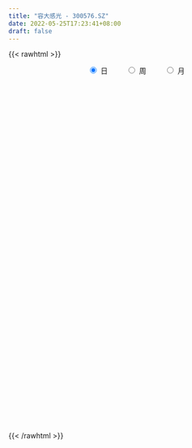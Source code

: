```yaml
---
title: "容大感光 - 300576.SZ"
date: 2022-05-25T17:23:41+08:00
draft: false
---
```

{{< rawhtml >}}
    <div style="text-align: center">
        <label style="padding: 1rem;"><input style="margin-right: .5rem" type="radio" name="period" value="D" checked onclick="period_change(this)">日</label>
        <label style="padding: 1rem;"><input style="margin-right: .5rem" type="radio" name="period" value="W" onclick="period_change(this)">周</label>
        <label style="padding: 1rem;"><input style="margin-right: .5rem" type="radio" name="period" value="M" onclick="period_change(this)">月</label>
    </div>
    <div id="chart" style="height: 700px;"></div> 
    <script type="text/javascript">
        const D_v = [15916.9,38149.44,21046.34,19569.09,20034.96,11610.28,16949.62,26723.88,22264.25,125979.26,99874.12,107231.45,128585.97,142205.31,85413.44,105064.06,115472.93,88489.31,83336.52,91357.99,66275.71,58777.52,59494.66,137321.44,107167.15,92282.32,82082.44,138493.52,81502.43,71700.59,68886.42,50116.25,104074.08,173575.41,201537.27,151129.59,120228.14,93018.94,149710.65,100487.67,93846.59,99678.25,66796.11,57757.33,50064.49,40091.15,45078.65,90340.25,179139.42,119827.27,101837.68,210629.18,169497.47,250662.17,346551.78,247196.5,219460.54,165264.0,117901.87,119300.12,107209.07,120405.19,80020.52,113261.11,82760.63,66082.6,90457.55,69667.95,66681.21,61323.05,68989.44,107701.94,77590.9,59159.5,63293.67,63712.94,72689.39,55346.95,45355.69,125639.92,107504.68,65391.07,131754.96,80544.14,130938.81,86067.41,75138.87,46947.29,50091.73,43841.88,41022.07,56357.7,35821.17,44246.52,35821.56,31454.55,20381.73,24652.89,19479.5,23925.98,19312.8,19907.31,41787.17,21666.48,22775.95,37999.87,33932.39,85632.43,47434.28,59892.99,45231.46,45336.91,28725.46,30378.63,49741.14,30631.46,43423.9,37677.43,37157.98,50896.89,45811.26,97100.11,73395.93,43664.83,45900.65,30411.53,33992.08,24963.15,108388.44,72929.95,59546.34,63748.01,38056.67,33585.29,41906.5,62341.56,50824.94,48369.25,43265.95,67722.46,38215.5,33584.87,21339.37,22577.26,21634.45,34205.48,20570.91,33652.76,17860.16,14620.32,18837.68,16924.13,28049.83,14519.1,15718.31,12913.35,14645.8,13373.59,17507.86,16794.23,14650.42,13263.36,18386.15,14573.39,11209.21,14740.6,13508.03,15950.28,19113.91,14799.14,25794.68,11931.04,10297.98,18116.46,13873.31,15870.56,13740.26,12930.04,14046.25,13771.06,11930.6,11181.74,10468.29,18148.25,12339.61,15455.45,8444.57,12341.46,15475.0,57517.6,45067.86,23286.24,18213.06,11469.55,10589.31,14011.9,15990.56,14900.57,40597.41,29825.52,24252.37,20331.32,13064.2,21482.83,22848.39,84081.03,230546.25,158550.88,91009.7,119402.73,78150.31,62366.43,56481.91,43715.3,54706.92,44281.18,48586.39,77508.45,43518.2,89571.26,94311.17,113156.28,79485.27,108088.65,88834.47,54055.13,44868.94,48433.48,47014.12,57698.49,42555.88,44732.29,65030.96,51631.92,56056.74,39211.59,29114.3,24872.7,42207.71,61624.02,44796.54,33049.49,31463.16,33261.66,34057.24,48093.07,58530.39,41430.64,47879.83,26628.51]
const D_histogram = [0.0,0.0695293447,0.0774606622,0.0764407808,0.0521781344,0.0166254648,0.0299524068,0.0651975735,0.0893568721,0.3487024171,0.4172253244,0.5439602488,0.7535429024,0.8702461978,0.8338412413,0.7831655236,0.748029217,0.6225759735,0.5771357007,0.5363257586,0.3672323837,0.1551167208,0.0135934554,0.0947353773,0.1335569047,0.1543623398,0.042455951,0.0599071449,-0.0481070728,-0.1058205592,-0.1255490157,-0.1775847389,-0.2167431788,-0.1572152593,0.0213937358,0.175245797,0.1398283422,0.1315462864,0.141044688,0.0606744124,0.039731956,-0.1522769509,-0.3785531902,-0.5542325286,-0.6692189779,-0.6958534003,-0.6526410934,-0.5345191372,-0.2097695623,-0.126881812,-0.0228693624,0.0079348258,0.0812035085,0.6652672972,1.4531143788,1.7088744137,1.3777050057,1.1051420811,0.7304722349,0.3787027437,0.1437414421,-0.0104845418,-0.2023631877,-0.2573504604,-0.4483441483,-0.599954509,-0.8586021169,-1.067991026,-1.137368361,-1.0846802147,-0.9225883983,-0.7551165572,-0.7470458078,-0.8076106861,-0.8749087717,-0.955583193,-1.0580180642,-1.1273819466,-1.1608774001,-0.8969025613,-0.6293042201,-0.462649456,-0.1014645354,0.051515267,0.2049817743,0.2353693812,0.1347917869,0.05537217,-0.1216207282,-0.1823747546,-0.1456121836,-0.0869757953,-0.1253567548,-0.2567101402,-0.2614528797,-0.3212874403,-0.2988263164,-0.2125166827,-0.1144788773,-0.0931023676,-0.0275102764,0.0394451814,0.1291824171,0.1860805648,0.2426015337,0.3068574131,0.2429819143,0.3268671575,0.3648446542,0.4292997411,0.4211156726,0.2705073309,0.1885184978,0.1693617776,0.1410656246,0.1062883362,0.1347618218,0.1321568136,0.064597213,0.1052239615,0.1583216088,0.2831000074,0.3671244539,0.3508024078,0.2359033115,0.1942534165,0.1000615832,0.0631627812,0.1998961008,0.2234079296,0.1735748242,0.1629502194,0.1011432861,0.0817415398,0.0355042952,0.0845563732,0.0584672763,0.0918146669,0.0481392184,-0.1692681607,-0.2712718774,-0.3045499769,-0.3082679829,-0.2931989626,-0.2651999281,-0.2918630564,-0.2766959391,-0.3075888338,-0.3024894274,-0.2693032155,-0.2458038598,-0.2392585025,-0.3171658728,-0.3570458123,-0.3101979389,-0.2528592497,-0.2022235949,-0.1420283523,-0.0818640513,-0.0827605452,-0.0604281815,-0.0571163998,-0.0772569591,-0.0955488664,-0.0610894529,-0.0839402703,-0.0889923514,-0.0249849619,0.0171060045,-0.0027340024,-0.1107608207,-0.19284119,-0.2079677971,-0.2909048559,-0.2868890188,-0.3421630482,-0.3166877842,-0.2252596715,-0.1305963532,-0.02389196,0.0452534281,0.0552208702,0.0925423701,0.1620722553,0.2133139269,0.2511968951,0.2672994678,0.3053114024,0.3141620575,0.4318284871,0.4299420542,0.4211642452,0.3718293922,0.3243399753,0.2791193027,0.2185478856,0.1580520012,0.0614857461,-0.00426527,-0.0900032276,-0.1427256471,-0.1582637606,-0.2290923025,-0.3501241927,-0.3218958279,0.0697267559,0.4699564372,0.7437626717,0.7889016607,0.8716233485,0.785230552,0.6255735289,0.4282159375,0.238934363,0.1489700455,0.070749215,0.0331843133,-0.1824975367,-0.333447719,-0.2749699569,-0.1719049215,0.0242949496,0.0821818587,0.1611977812,-0.0318503083,-0.0891163966,-0.1691145948,-0.2434655157,-0.2791918487,-0.4490203829,-0.6310723444,-0.6981229953,-0.6407619121,-0.7207576747,-0.619357363,-0.512826406,-0.4240879462,-0.3546539499,-0.2318662338,-0.1013291804,-0.0101994325,0.0233968822,0.0401776841,0.0933108458,0.1234731252,0.1960873745,0.2827599181,0.3315744617,0.2295394122,0.181370183]
const D_fast = [0.0,0.0869116809,0.1142081639,0.1322984778,0.1210803649,0.0896840616,0.1104991052,0.1620436653,0.208542182,0.5550633312,0.7278925696,0.9906175562,1.3885859354,1.7228507802,1.8949061341,2.0400217973,2.191892795,2.2220835448,2.3209271972,2.4141986948,2.3369134157,2.1635769331,2.0254520315,2.1302777977,2.2024885513,2.2618845713,2.1605921703,2.1930201504,2.0729791645,1.9888105383,1.9376948279,1.84126292,1.7479186853,1.76814279,1.9521002191,2.1497637295,2.1493033603,2.1739078761,2.2186674497,2.1534657772,2.1424563098,1.9123781652,1.5914636283,1.2772261578,0.994934964,0.7943371915,0.6743892251,0.658881397,0.9311885813,0.9823558786,1.0806509876,1.1134388822,1.207008442,1.9573890551,3.1085147313,3.7914933696,3.8047502131,3.8084728088,3.6164210213,3.3593272161,3.160301275,3.0034541557,2.7609847128,2.641659825,2.3385801,2.0369811121,1.563682975,1.0872963094,0.7335768842,0.5150949768,0.4465396935,0.4252323953,0.2465416928,-0.015925857,-0.3019511355,-0.621521355,-0.9884607423,-1.3396701114,-1.663384915,-1.6236357164,-1.5133634302,-1.4623710301,-1.1265522434,-0.9606936242,-0.7559816733,-0.6667517212,-0.7336313688,-0.7992079431,-1.0066060234,-1.1129537384,-1.1125942133,-1.0757017738,-1.1454219221,-1.3409528426,-1.411058802,-1.5512152226,-1.6034606778,-1.5702802148,-1.5008621288,-1.5027612109,-1.4440466888,-1.3672299357,-1.2451970957,-1.1417788068,-1.0246074545,-0.8836372218,-0.886767242,-0.7211652095,-0.5919765492,-0.420196527,-0.3231016774,-0.4060831864,-0.440942395,-0.4177586708,-0.4107884176,-0.4189936219,-0.3568296809,-0.3263954857,-0.3778057831,-0.3108730443,-0.2181949948,-0.0226415942,0.1531639657,0.2245425215,0.1686192531,0.1755327123,0.1063562747,0.0852481681,0.2719555128,0.3513193241,0.3448799247,0.3749928747,0.3384717629,0.3395054017,0.3021442309,0.3723354021,0.3608631243,0.4171641816,0.3855235378,0.1257991184,-0.0440225676,-0.1534381613,-0.2342231631,-0.2924538835,-0.3307548309,-0.4303837233,-0.4843905909,-0.592180694,-0.6627036444,-0.6968432364,-0.7347948457,-0.788064114,-0.9452629525,-1.074404345,-1.1051059563,-1.1109820797,-1.1109023235,-1.086214169,-1.0465158808,-1.068102511,-1.0608771927,-1.0718445109,-1.11129931,-1.1534784339,-1.1342913836,-1.1781272686,-1.2054274375,-1.1476662885,-1.101298821,-1.1218223285,-1.257539352,-1.3878300188,-1.4549485752,-1.6106118479,-1.6783182655,-1.8191330569,-1.872829739,-1.8377165442,-1.7757023142,-1.674970911,-1.5945121659,-1.5707395062,-1.5102824137,-1.4002344648,-1.2956643115,-1.1949821194,-1.1120546798,-0.9977148947,-0.9103237251,-0.6847001738,-0.5791010931,-0.4825878408,-0.4389653458,-0.4053697689,-0.3808106158,-0.3867450614,-0.4077279455,-0.4889227642,-0.5557400977,-0.6639788622,-0.7523826935,-0.8074867471,-0.9355883647,-1.1441513031,-1.1963968952,-0.7873426225,-0.2696238318,0.1901230706,0.4324874748,0.7331149997,0.8430298412,0.8397662003,0.7494625933,0.6199146096,0.5671928034,0.5066592766,0.4773904533,0.2160842191,-0.0182278929,-0.02849262,0.0315961849,0.2338697935,0.3123021673,0.4316175351,0.2306068685,0.151061681,0.0287848341,-0.1064324657,-0.2119567609,-0.4940403908,-0.8338604384,-1.0754418381,-1.1782712329,-1.4384564142,-1.4918954433,-1.5135710878,-1.5308546146,-1.5500841057,-1.485262948,-1.3800581897,-1.2914783,-1.2520327648,-1.2252075418,-1.1487466687,-1.087716108,-0.9660800151,-0.808717492,-0.677009333,-0.7216595293,-0.7244862128]
const D_slow = [0.0,0.0173823362,0.0367475017,0.0558576969,0.0689022305,0.0730585967,0.0805466984,0.0968460918,0.1191853098,0.2063609141,0.3106672452,0.4466573074,0.635043033,0.8526045825,1.0610648928,1.2568562737,1.4438635779,1.5995075713,1.7437914965,1.8778729361,1.9696810321,2.0084602123,2.0118585761,2.0355424204,2.0689316466,2.1075222315,2.1181362193,2.1331130055,2.1210862373,2.0946310975,2.0632438436,2.0188476588,1.9646618641,1.9253580493,1.9307064833,1.9745179325,2.0094750181,2.0423615897,2.0776227617,2.0927913648,2.1027243538,2.0646551161,1.9700168185,1.8314586864,1.6641539419,1.4901905918,1.3270303185,1.1934005342,1.1409581436,1.1092376906,1.10352035,1.1055040564,1.1258049336,1.2921217579,1.6554003525,2.082618956,2.4270452074,2.7033307277,2.8859487864,2.9806244723,3.0165598329,3.0139386974,2.9633479005,2.8990102854,2.7869242483,2.6369356211,2.4222850919,2.1552873354,1.8709452451,1.5997751915,1.3691280919,1.1803489526,0.9935875006,0.7916848291,0.5729576362,0.3340618379,0.0695573219,-0.2122881648,-0.5025075148,-0.7267331551,-0.8840592102,-0.9997215741,-1.025087708,-1.0122088912,-0.9609634477,-0.9021211024,-0.8684231557,-0.8545801131,-0.8849852952,-0.9305789838,-0.9669820297,-0.9887259785,-1.0200651673,-1.0842427023,-1.1496059223,-1.2299277823,-1.3046343614,-1.3577635321,-1.3863832514,-1.4096588433,-1.4165364124,-1.4066751171,-1.3743795128,-1.3278593716,-1.2672089882,-1.1904946349,-1.1297491563,-1.048032367,-0.9568212034,-0.8494962681,-0.74421735,-0.6765905173,-0.6294608928,-0.5871204484,-0.5518540422,-0.5252819582,-0.4915915027,-0.4585522993,-0.4424029961,-0.4160970057,-0.3765166035,-0.3057416017,-0.2139604882,-0.1262598863,-0.0672840584,-0.0187207043,0.0062946915,0.0220853869,0.0720594121,0.1279113945,0.1713051005,0.2120426554,0.2373284769,0.2577638618,0.2666399356,0.2877790289,0.302395848,0.3253495147,0.3373843193,0.2950672791,0.2272493098,0.1511118156,0.0740448198,0.0007450792,-0.0655549028,-0.1385206669,-0.2076946517,-0.2845918602,-0.360214217,-0.4275400209,-0.4889909859,-0.5488056115,-0.6280970797,-0.7173585328,-0.7949080175,-0.8581228299,-0.9086787286,-0.9441858167,-0.9646518295,-0.9853419658,-1.0004490112,-1.0147281111,-1.0340423509,-1.0579295675,-1.0732019307,-1.0941869983,-1.1164350861,-1.1226813266,-1.1184048255,-1.1190883261,-1.1467785313,-1.1949888288,-1.246980778,-1.319706992,-1.3914292467,-1.4769700088,-1.5561419548,-1.6124568727,-1.645105961,-1.651078951,-1.639765594,-1.6259603764,-1.6028247839,-1.5623067201,-1.5089782383,-1.4461790146,-1.3793541476,-1.303026297,-1.2244857826,-1.1165286609,-1.0090431473,-0.903752086,-0.810794738,-0.7297097441,-0.6599299185,-0.6052929471,-0.5657799468,-0.5504085102,-0.5514748277,-0.5739756346,-0.6096570464,-0.6492229866,-0.7064960622,-0.7940271104,-0.8745010673,-0.8570693784,-0.7395802691,-0.5536396011,-0.356414186,-0.1385083488,0.0577992892,0.2141926714,0.3212466558,0.3809802466,0.4182227579,0.4359100617,0.44420614,0.3985817558,0.3152198261,0.2464773369,0.2035011065,0.2095748439,0.2301203086,0.2704197539,0.2624571768,0.2401780776,0.1978994289,0.13703305,0.0672350878,-0.0450200079,-0.202788094,-0.3773188428,-0.5375093208,-0.7176987395,-0.8725380803,-1.0007446818,-1.1067666683,-1.1954301558,-1.2533967143,-1.2787290094,-1.2812788675,-1.2754296469,-1.2653852259,-1.2420575145,-1.2111892332,-1.1621673896,-1.0914774101,-1.0085837946,-0.9511989416,-0.9058563958]
const D_data = [['2021-05-14', 28.6588, 28.3511, 27.8355, 28.6588],['2021-05-17', 28.3844, 29.4406, 28.3844, 30.6049],['2021-05-18', 29.1079, 28.9416, 28.7752, 29.2326],['2021-05-19', 29.0996, 28.9166, 28.5091, 29.2576],['2021-05-20', 29.3408, 28.6172, 28.4343, 29.3408],['2021-05-21', 28.6172, 28.3511, 28.2014, 28.9582],['2021-05-24', 28.2762, 28.9332, 28.1099, 29.1079],['2021-05-25', 29.0081, 29.3907, 28.6921, 29.4406],['2021-05-26', 29.6069, 29.4905, 29.2326, 29.7399],['2021-05-27', 29.9395, 33.4075, 29.8065, 34.4637],['2021-05-28', 33.0, 32.25, 31.88, 33.05],['2021-05-31', 32.26, 33.95, 32.26, 34.97],['2021-06-01', 34.0, 36.5, 33.02, 37.15],['2021-06-02', 36.0, 36.98, 35.2, 39.49],['2021-06-03', 36.66, 36.1, 36.0, 37.68],['2021-06-04', 36.09, 36.5, 35.5, 37.49],['2021-06-07', 38.69, 37.27, 37.24, 40.0],['2021-06-08', 37.27, 36.47, 36.02, 38.3],['2021-06-09', 36.5, 37.73, 35.8, 37.83],['2021-06-10', 37.0, 38.26, 36.86, 38.55],['2021-06-11', 37.99, 36.72, 36.54, 38.0],['2021-06-15', 36.53, 35.64, 35.61, 37.5],['2021-06-16', 35.93, 35.92, 35.85, 37.8],['2021-06-17', 35.68, 38.88, 35.55, 39.5],['2021-06-18', 38.88, 39.06, 38.08, 39.5],['2021-06-21', 38.75, 39.41, 38.53, 39.87],['2021-06-22', 39.28, 37.88, 37.68, 39.55],['2021-06-23', 38.15, 39.59, 38.02, 41.39],['2021-06-24', 38.8, 38.08, 37.59, 39.5],['2021-06-25', 37.75, 38.5, 37.05, 38.83],['2021-06-28', 38.2, 38.97, 38.06, 39.58],['2021-06-29', 38.99, 38.54, 37.63, 39.15],['2021-06-30', 38.53, 38.58, 38.35, 40.46],['2021-07-01', 37.99, 40.0, 36.67, 41.38],['2021-07-02', 39.0, 42.36, 38.62, 43.85],['2021-07-05', 42.94, 43.31, 41.38, 43.43],['2021-07-06', 42.66, 41.67, 40.37, 43.3],['2021-07-07', 40.75, 42.29, 40.42, 42.79],['2021-07-08', 42.29, 42.92, 41.95, 45.05],['2021-07-09', 42.0, 41.98, 40.81, 42.55],['2021-07-12', 41.99, 42.79, 41.26, 43.1],['2021-07-13', 42.2, 40.32, 40.05, 42.38],['2021-07-14', 40.01, 38.83, 38.72, 40.87],['2021-07-15', 38.54, 38.27, 37.38, 39.16],['2021-07-16', 38.57, 38.0, 37.98, 39.18],['2021-07-19', 37.9, 38.4, 37.06, 38.7],['2021-07-20', 37.98, 38.98, 37.39, 38.98],['2021-07-21', 39.0, 40.06, 38.64, 41.49],['2021-07-22', 40.09, 43.72, 39.59, 44.7],['2021-07-23', 43.29, 41.82, 41.57, 43.87],['2021-07-26', 42.1, 42.69, 40.41, 43.45],['2021-07-27', 41.39, 42.29, 40.88, 45.45],['2021-07-28', 41.02, 43.3, 38.38, 45.15],['2021-07-29', 44.0, 51.96, 43.03, 51.96],['2021-07-30', 55.3, 59.3, 53.58, 59.95],['2021-08-02', 55.0, 57.0, 54.16, 58.77],['2021-08-03', 56.88, 51.0, 50.0, 56.89],['2021-08-04', 50.98, 51.46, 49.49, 52.52],['2021-08-05', 49.8, 49.56, 48.13, 50.36],['2021-08-06', 50.09, 48.74, 48.3, 50.68],['2021-08-09', 47.5, 49.25, 46.1, 49.34],['2021-08-10', 48.85, 49.69, 47.31, 50.4],['2021-08-11', 48.8, 48.62, 47.8, 49.35],['2021-08-12', 48.06, 49.9, 48.06, 50.81],['2021-08-13', 48.88, 47.65, 47.6, 49.13],['2021-08-16', 47.08, 47.18, 46.6, 48.84],['2021-08-17', 47.14, 44.5, 44.0, 47.45],['2021-08-18', 44.0, 43.4, 42.95, 45.16],['2021-08-19', 43.26, 43.8, 42.82, 44.98],['2021-08-20', 43.34, 44.64, 43.33, 45.0],['2021-08-23', 44.35, 46.0, 44.22, 46.0],['2021-08-24', 47.0, 46.47, 46.0, 48.55],['2021-08-25', 45.57, 44.5, 44.01, 46.34],['2021-08-26', 44.55, 43.0, 42.99, 44.98],['2021-08-27', 42.68, 41.99, 41.53, 43.24],['2021-08-30', 40.98, 40.75, 40.45, 42.61],['2021-08-31', 40.6, 39.2, 38.17, 40.7],['2021-09-01', 39.6, 38.26, 37.27, 39.66],['2021-09-02', 38.3, 37.46, 37.36, 38.49],['2021-09-03', 37.7, 40.9, 37.5, 41.82],['2021-09-06', 39.98, 41.66, 39.52, 43.19],['2021-09-07', 41.66, 41.0, 40.62, 42.36],['2021-09-08', 40.84, 44.5, 40.65, 45.64],['2021-09-09', 43.28, 43.12, 42.34, 43.79],['2021-09-10', 43.02, 43.92, 42.86, 46.27],['2021-09-13', 43.42, 42.92, 42.62, 45.16],['2021-09-14', 42.94, 41.11, 41.0, 44.15],['2021-09-15', 41.28, 40.84, 40.0, 41.65],['2021-09-16', 41.68, 38.77, 38.74, 41.68],['2021-09-17', 39.49, 39.33, 38.61, 40.27],['2021-09-22', 39.06, 40.22, 38.78, 41.01],['2021-09-23', 40.22, 40.52, 39.78, 41.68],['2021-09-24', 40.33, 39.13, 39.1, 40.53],['2021-09-27', 39.14, 37.2, 36.59, 40.17],['2021-09-28', 37.73, 38.05, 37.5, 39.05],['2021-09-29', 37.63, 36.78, 36.59, 38.2],['2021-09-30', 37.0, 37.28, 37.0, 37.6],['2021-10-08', 37.88, 37.98, 37.75, 38.98],['2021-10-11', 38.01, 38.3, 37.55, 38.61],['2021-10-12', 38.38, 37.38, 36.63, 38.68],['2021-10-13', 37.47, 37.92, 36.83, 37.92],['2021-10-14', 37.7, 38.1, 37.26, 38.25],['2021-10-15', 38.5, 38.68, 38.01, 39.33],['2021-10-18', 38.38, 38.6, 38.15, 38.9],['2021-10-19', 38.68, 38.89, 38.32, 39.16],['2021-10-20', 38.58, 39.36, 38.53, 39.85],['2021-10-21', 39.27, 37.81, 37.81, 39.38],['2021-10-22', 37.8, 39.79, 37.8, 41.5],['2021-10-25', 39.58, 39.68, 38.6, 39.73],['2021-10-26', 39.49, 40.48, 39.2, 41.11],['2021-10-27', 40.2, 39.95, 39.48, 40.95],['2021-10-28', 39.99, 37.91, 37.88, 40.85],['2021-10-29', 38.0, 38.23, 37.95, 38.95],['2021-11-01', 38.23, 38.8, 37.99, 38.88],['2021-11-02', 38.92, 38.6, 38.56, 40.3],['2021-11-03', 38.69, 38.37, 38.13, 39.5],['2021-11-04', 38.67, 39.17, 38.45, 39.76],['2021-11-05', 39.44, 38.89, 38.82, 39.87],['2021-11-08', 38.56, 37.9, 37.17, 38.57],['2021-11-09', 37.83, 39.19, 37.46, 39.45],['2021-11-10', 38.82, 39.65, 38.8, 39.85],['2021-11-11', 39.53, 41.16, 39.08, 42.0],['2021-11-12', 40.7, 41.44, 40.51, 41.78],['2021-11-15', 41.33, 40.63, 40.58, 41.7],['2021-11-16', 40.42, 39.26, 39.14, 40.75],['2021-11-17', 39.29, 39.92, 39.12, 39.99],['2021-11-18', 39.59, 39.01, 39.01, 39.87],['2021-11-19', 39.06, 39.44, 39.02, 39.6],['2021-11-22', 39.1, 42.0, 39.05, 42.0],['2021-11-23', 41.85, 41.2, 41.13, 42.33],['2021-11-24', 41.12, 40.39, 40.13, 41.66],['2021-11-25', 40.39, 40.88, 40.05, 42.14],['2021-11-26', 40.87, 40.18, 40.01, 41.2],['2021-11-29', 39.53, 40.6, 39.29, 40.89],['2021-11-30', 41.0, 40.17, 39.56, 41.28],['2021-12-01', 40.1, 41.46, 39.8, 41.66],['2021-12-02', 41.0, 40.68, 40.44, 42.0],['2021-12-03', 40.6, 41.55, 40.41, 41.62],['2021-12-06', 42.08, 40.66, 40.49, 42.2],['2021-12-07', 40.68, 37.77, 37.61, 40.96],['2021-12-08', 38.1, 38.21, 37.9, 38.71],['2021-12-09', 38.32, 38.5, 37.5, 38.75],['2021-12-10', 38.25, 38.54, 38.1, 38.6],['2021-12-13', 38.6, 38.57, 38.28, 38.96],['2021-12-14', 38.63, 38.62, 38.2, 38.86],['2021-12-15', 38.4, 37.7, 37.63, 38.88],['2021-12-16', 38.2, 37.94, 37.7, 38.45],['2021-12-17', 38.08, 37.05, 37.0, 38.08],['2021-12-20', 36.69, 37.14, 36.69, 37.35],['2021-12-21', 37.3, 37.31, 36.85, 37.57],['2021-12-22', 37.31, 37.07, 36.99, 37.51],['2021-12-23', 37.06, 36.67, 36.67, 37.14],['2021-12-24', 36.67, 35.11, 35.07, 36.88],['2021-12-27', 35.1, 34.9, 34.8, 35.28],['2021-12-28', 35.09, 35.63, 34.9, 35.8],['2021-12-29', 35.3, 35.7, 35.3, 35.88],['2021-12-30', 35.7, 35.6, 35.52, 35.96],['2021-12-31', 35.53, 35.75, 35.2, 35.84],['2022-01-04', 35.76, 35.85, 35.31, 36.22],['2022-01-05', 35.89, 35.04, 34.91, 35.95],['2022-01-06', 34.99, 35.19, 34.81, 35.66],['2022-01-07', 35.29, 34.83, 34.81, 35.62],['2022-01-10', 34.87, 34.29, 32.8, 34.93],['2022-01-11', 34.29, 33.99, 33.73, 34.75],['2022-01-12', 33.99, 34.48, 33.99, 34.57],['2022-01-13', 34.49, 33.58, 33.56, 34.65],['2022-01-14', 33.58, 33.5, 33.24, 34.33],['2022-01-17', 33.4, 34.32, 33.4, 34.44],['2022-01-18', 34.2, 34.17, 34.01, 34.86],['2022-01-19', 34.07, 33.3, 33.2, 34.08],['2022-01-20', 33.3, 31.64, 31.55, 33.41],['2022-01-21', 31.59, 31.16, 31.13, 31.98],['2022-01-24', 31.17, 31.4, 30.9, 31.57],['2022-01-25', 31.38, 29.9, 29.88, 31.38],['2022-01-26', 30.05, 30.35, 29.76, 30.8],['2022-01-27', 30.49, 29.01, 29.0, 30.6],['2022-01-28', 29.15, 29.46, 29.08, 29.88],['2022-02-07', 29.9, 30.16, 29.86, 30.57],['2022-02-08', 30.2, 30.33, 29.5, 30.33],['2022-02-09', 30.39, 30.73, 30.1, 30.92],['2022-02-10', 30.75, 30.51, 30.2, 30.86],['2022-02-11', 30.67, 29.79, 29.69, 30.67],['2022-02-14', 29.62, 30.09, 29.4, 30.5],['2022-02-15', 29.89, 30.66, 29.89, 30.86],['2022-02-16', 30.83, 30.69, 30.53, 30.94],['2022-02-17', 30.69, 30.74, 30.37, 31.12],['2022-02-18', 30.38, 30.62, 30.24, 30.67],['2022-02-21', 30.62, 31.08, 30.51, 31.28],['2022-02-22', 30.82, 30.91, 30.33, 31.25],['2022-02-23', 31.3, 32.75, 31.0, 33.47],['2022-02-24', 32.33, 31.76, 31.08, 32.9],['2022-02-25', 33.0, 31.85, 31.64, 33.0],['2022-02-28', 31.6, 31.38, 31.2, 32.06],['2022-03-01', 31.7, 31.31, 31.12, 31.7],['2022-03-02', 31.03, 31.23, 30.81, 31.37],['2022-03-03', 31.51, 30.86, 30.83, 31.9],['2022-03-04', 30.54, 30.6, 30.14, 31.57],['2022-03-07', 30.37, 29.73, 29.55, 30.6],['2022-03-08', 28.93, 29.62, 27.86, 31.59],['2022-03-09', 29.17, 28.84, 27.57, 29.95],['2022-03-10', 29.19, 28.7, 28.7, 29.81],['2022-03-11', 28.1, 28.77, 27.7, 28.98],['2022-03-14', 28.79, 27.59, 27.59, 28.79],['2022-03-15', 27.57, 26.1, 26.1, 27.95],['2022-03-16', 26.79, 27.33, 26.01, 27.46],['2022-03-17', 28.0, 32.8, 28.0, 32.8],['2022-03-18', 34.0, 35.16, 33.88, 38.24],['2022-03-21', 34.13, 35.8, 33.53, 36.7],['2022-03-22', 34.9, 34.35, 34.2, 35.2],['2022-03-23', 34.73, 35.8, 34.04, 35.86],['2022-03-24', 35.0, 34.33, 33.82, 35.1],['2022-03-25', 34.14, 33.33, 33.29, 34.84],['2022-03-28', 32.88, 32.35, 31.94, 33.67],['2022-03-29', 32.19, 31.72, 31.32, 32.75],['2022-03-30', 31.42, 32.42, 31.42, 32.88],['2022-03-31', 32.06, 32.26, 31.9, 32.76],['2022-04-01', 32.0, 32.56, 31.3, 32.85],['2022-04-06', 32.8, 29.64, 29.44, 32.83],['2022-04-07', 29.7, 29.3, 29.14, 30.48],['2022-04-08', 29.93, 31.47, 29.25, 34.44],['2022-04-11', 30.5, 32.32, 30.31, 33.4],['2022-04-12', 31.6, 34.27, 31.6, 35.21],['2022-04-13', 33.88, 33.3, 32.8, 34.27],['2022-04-14', 34.3, 34.07, 33.2, 35.7],['2022-04-15', 32.57, 30.44, 30.17, 32.63],['2022-04-18', 29.5, 31.45, 29.41, 31.54],['2022-04-19', 31.49, 30.72, 30.37, 31.72],['2022-04-20', 31.1, 30.23, 30.07, 31.66],['2022-04-21', 29.8, 30.22, 29.51, 31.1],['2022-04-22', 29.7, 27.69, 27.46, 30.0],['2022-04-25', 26.01, 26.13, 26.01, 27.4],['2022-04-26', 26.2, 26.32, 26.0, 27.25],['2022-04-27', 25.4, 27.25, 24.0, 27.25],['2022-04-28', 26.0, 24.83, 24.82, 26.26],['2022-04-29', 25.2, 26.51, 25.2, 26.96],['2022-05-05', 26.8, 26.55, 26.3, 27.25],['2022-05-06', 25.4, 26.33, 25.18, 26.88],['2022-05-09', 26.31, 26.04, 25.84, 26.79],['2022-05-10', 25.61, 26.82, 25.38, 27.19],['2022-05-11', 26.8, 27.29, 26.58, 28.4],['2022-05-12', 26.84, 27.17, 26.65, 27.83],['2022-05-13', 27.19, 26.61, 26.51, 27.35],['2022-05-16', 26.64, 26.38, 26.08, 27.6],['2022-05-17', 26.27, 26.9, 26.26, 26.91],['2022-05-18', 26.77, 26.75, 26.51, 27.46],['2022-05-19', 26.37, 27.52, 26.0, 27.83],['2022-05-20', 27.66, 28.16, 27.27, 28.29],['2022-05-23', 27.82, 28.15, 27.75, 28.34],['2022-05-24', 28.3, 26.2, 26.17, 28.3],['2022-05-25', 26.38, 26.5, 26.1, 26.72]]
const W_v = [47912.82,82296.75,69867.13,61890.01,50197.34,43832.5,32821.52,167216.79,67613.29,129132.3,155284.93,87048.48,67218.13,127644.98,78536.21,53873.83,44466.21,40168.21,75377.53,78423.06,44214.69,36015.79,52339.27,26903.58,34181.62,34811.0,26146.0,37691.24,38537.69,64028.18,34267.24,36105.74,27323.0,12348.5,51898.35,58582.33,85147.83,49188.41,127819.19,133018.54,231708.75,173998.66,184131.43,69086.38,153238.19,63476.02,56344.86,66125.42,45860.0,32778.5,40876.59,42018.51,46122.39,40710.99,223943.75,248707.99,84518.3,68324.82,36752.63,36669.0,48993.08,29796.0,25460.5,26423.92,20341.5,56235.5,177338.54,159727.51,86131.52,72209.33,94242.52,106346.71,50890.04,42439.04,45397.8,37176.82,177672.02,62168.84,118451.72,58502.2,69433.71,46145.46,153129.02,199581.81,144178.7,242149.83,186918.29,100060.55,68912.61,111943.59,112651.17,84165.95,73677.98,27064.5,169740.06,673324.9299999999,387724.54,321535.96,183574.25,334280.15,298076.04,230001.85,600631.25,285084.7,282279.14,210364.6,208165.56,291242.84,139761.22,375297.34,343985.45,350406.1,298888.69,53912.9,257216.62,219107.6,130903.19,157905.0,178950.24,106169.71,98828.7,79422.61,94868.67,161706.79,174197.39,691669.9700000001,648046.67,458339.58,540089.55,406014.6299999999,323406.08,503224.41,857790.11,605525.37,445597.4,297845.01,882994.13,796263.99,821703.5599999999,608660.27,672657.9,611458.5,633573.72,634670.54,1054091.0800000001,1151111.79,824804.0499999999,755884.78,496020.51,348982.23,319110.92,718567.63,879724.2000000001,494472.87,320525.4300000001,285429.38,822521.97,403723.2,286393.0,539466.95,716650.83,678864.51,658953.64,569470.5,206281.46,108710.46,673575.9400000001,568187.8100000001,383043.52,343419.91,370384.8,250667.96,181887.45,197601.22,215346.5,167553.28,255188.92,176266.63,202570.51,324988.82,271283.09,149576.39,147881.2,102105.66,115046.99,385269.54,231017.58,241857.21,123633.12,245396.88,182927.37,104883.12,70561.95,97924.19,106019.58,32141.22,108373.56,110410.11,291791.13,568500.23,444932.46,362760.77,466061.3,598189.4300000001,614574.99,368142.77,474476.74,1079178.28,869123.03,503656.52,354212.36,376735.45,362744.89,516133.66,302087.18,133200.94,131904.36,24652.89,124412.76,202007.12,226621.1,191852.56,304362.17,178932.24,342669.41,237027.54,204128.15,132640.86,96292.12,71170.15,62215.87,72417.38,87589.05,71898.57,63859.69,64856.17,153688.16,70274.38,129907.19,372022.7,509480.05,247771.7,210597.91,483875.84,252070.16,260007.79,68325.89,206550.46,205405.52,115938.98]
const W_histogram = [0.0,0.077417208,0.0079957133,-0.174831467,-0.2651410563,-0.3195336105,-0.3603426958,-0.2630631073,-0.1841301447,-0.0462265841,0.0654701597,0.1180412741,0.1595593401,0.2335440428,0.2593626666,0.2034416603,0.1673085587,0.0648530105,0.096201569,-0.0557558305,-0.1721803808,-0.228790735,-0.3113599888,-0.352735498,-0.3846809172,-0.3484820622,-0.3178554379,-0.2706319368,-0.2172832335,-0.1773237184,-0.2188077859,-0.2832663124,-0.2883410526,-0.2459992658,-0.1566491983,-0.0598970229,0.0051035323,0.0193612685,0.1308662652,0.2092779638,0.3171921034,0.3989144572,0.4328235467,0.4138337638,0.3968208272,0.3399102484,0.2892254961,0.1787213163,0.1143302583,0.0393841522,-0.0662716109,-0.0946223062,-0.1085238119,-0.0937260911,0.0135408394,0.0408687442,-0.0207411121,-0.0520788691,-0.1105444334,-0.119816823,-0.1137319366,-0.1147056703,-0.1246604158,-0.1118499391,-0.0981741744,-0.126632687,-0.0478915366,0.0035665425,0.044548617,0.0515641101,0.0964359444,0.0744396434,0.0557279877,0.0447982523,0.0315077505,0.040489985,0.0717845183,0.084844347,0.125751095,0.1240789177,0.1227038952,0.0920981929,0.1459784073,0.2042237586,0.2243657385,0.2774703202,0.2756220583,0.2809762031,0.2603185878,0.2493994856,0.1930746419,0.1769180441,0.0963351245,0.0175004294,0.0452605134,0.0960966585,0.0449298151,0.0078609449,-0.0221030462,-0.0054301903,0.0858926653,0.1411321742,0.1746222557,0.1450185785,0.180666371,0.091009978,0.1030553195,0.1143719517,0.0530106363,0.2219933984,0.3539090936,0.4369308549,0.4040272301,0.3053943174,0.2931805694,0.13936957,-0.0032809981,-0.1224845857,-0.1980385169,-0.3111404038,-0.384870448,-0.4520083139,-0.460310332,-0.4021200084,-0.3325183195,0.1474806456,0.3340035859,0.3154358412,0.3312851539,0.3402022077,0.2371027017,0.3320777984,0.6376193015,0.6091270446,0.5246961231,0.3782610588,0.6662588288,0.5579161361,0.7091543859,0.5800925218,0.6995653564,0.6085319838,0.9267850582,1.530076918,1.8740381257,2.4372534067,2.3447742498,2.1829359497,1.8331144713,1.273200242,1.0098433245,0.8843376354,1.1862830713,0.7780391767,0.1459728422,-0.3000823654,-0.2705865485,-0.508663804,-0.8031507556,-0.6927235553,-0.074246008,-0.4364674741,-0.2135472138,-0.3372435779,-0.5600116499,-0.4524427242,-0.3191693387,-0.6876828298,-1.0207581394,-1.1133361496,-1.140664729,-1.1835693415,-1.2222661674,-1.2773918607,-1.4532511282,-1.5760216632,-1.6305365963,-1.8219926789,-2.0155623423,-2.2302154703,-2.2342254425,-2.3349699498,-2.3143029554,-2.2011442798,-1.7607821694,-1.3758926556,-0.939319792,-0.8578387456,-0.842013483,-0.5854910308,-0.3897749563,-0.3100124969,-0.2517296232,-0.1955939007,-0.1846994186,-0.1370323207,-0.1438656024,-0.113054151,0.1888134654,0.6667254732,0.9712209704,1.2841400395,1.3979370657,1.6598507176,1.7265010244,1.4335914954,1.4251819613,2.464033364,2.3097660018,2.0148507149,1.5201178134,0.9455875213,0.4485599683,0.2874328758,-0.1410193065,-0.4340845491,-0.7312386952,-0.8509766918,-0.8512972715,-0.7486470014,-0.755524539,-0.6872942455,-0.4533826963,-0.417224395,-0.3310981388,-0.1772080492,-0.268029549,-0.4098567766,-0.6040023907,-0.6547365058,-0.7109867841,-0.7922905136,-0.9476852351,-1.0983694359,-1.106148795,-0.9895203922,-0.7732470854,-0.6623611071,-0.6588472809,-0.1967335972,0.0044640287,0.0992139617,0.1016298137,0.0496432347,-0.1435960407,-0.3147188307,-0.3984739252,-0.3928137321,-0.2494627508,-0.231610671]
const W_fast = [0.0,0.09677151,0.0293489436,-0.1971861035,-0.3537809569,-0.4880569137,-0.6189516729,-0.5874378612,-0.5545374348,-0.4281905202,-0.3001262365,-0.2180448036,-0.1366369025,-0.0042661891,0.0863931013,0.08133251,0.0870265481,0.0007842526,0.0561832033,-0.1097131538,-0.2691827993,-0.3829908373,-0.5434000883,-0.672959472,-0.8010751205,-0.851996781,-0.9008340162,-0.9212684993,-0.9222406044,-0.9266120188,-1.0227980328,-1.1580731374,-1.2352331408,-1.2543911704,-1.2042034025,-1.1224254828,-1.0561490446,-1.0370509913,-0.8928294283,-0.7620982387,-0.5748860732,-0.3934351051,-0.2513201289,-0.1668514709,-0.0846592006,-0.0565922174,-0.0349705956,-0.1007944464,-0.1366029398,-0.2017030079,-0.3239266737,-0.3759329456,-0.4169654042,-0.4255992062,-0.3149470658,-0.277401975,-0.3441971092,-0.3885545836,-0.4746562562,-0.5138828516,-0.5362309493,-0.5658811005,-0.6070009501,-0.6221529581,-0.633020737,-0.6931374214,-0.6263691551,-0.5740194404,-0.5219002117,-0.501993691,-0.4330128706,-0.4363992607,-0.4411789195,-0.4409090918,-0.446322656,-0.4272179252,-0.3779772624,-0.343706347,-0.2713618252,-0.2420142731,-0.2127133218,-0.2202944759,-0.1299196596,-0.0206183687,0.0556150458,0.1780872076,0.2451444602,0.3207426558,0.3651646875,0.4165954567,0.4085392735,0.4366121867,0.3801130482,0.3056534605,0.3447286728,0.4195889825,0.3796545929,0.3445509589,0.3090612063,0.3243765146,0.4371725365,0.527695089,0.6048407344,0.6114917018,0.6923060871,0.6254021886,0.6632113599,0.7031209801,0.6550123237,0.8794934355,1.0998864041,1.2921408791,1.3602440618,1.3379597285,1.3990411228,1.2800725159,1.1366016983,0.9867769643,0.8617134038,0.670826416,0.5008787598,0.3207388154,0.1973592143,0.1550195358,0.1414916449,0.6583607714,0.9283846081,0.9886758238,1.0873464249,1.1813140306,1.1374902,1.3154847464,1.7804310748,1.9042205791,1.9509636884,1.8990938887,2.353656366,2.3847927073,2.7133195535,2.7292808199,3.0236449936,3.0847446169,3.6346939558,4.6205050452,5.4329757843,6.605504417,7.0992188225,7.4831145098,7.5915716493,7.3499574805,7.3390613941,7.4346401139,8.0331563176,7.8194222172,7.2238490932,6.7027732943,6.664622474,6.2993792676,5.804104627,5.7413509385,6.3412669838,5.8699286492,6.039462106,5.8314548474,5.468683863,5.4631421076,5.5166231584,4.9761889599,4.3879241154,4.0170120678,3.7045173061,3.3657203583,3.0214569905,2.6469833321,2.1078112826,1.5910353317,1.1288862496,0.4819319973,-0.2155282517,-0.9877352473,-1.5503015801,-2.2347885749,-2.7926973193,-3.2298247137,-3.2296581456,-3.1887417958,-2.9869988801,-3.1199775202,-3.3146556283,-3.2045059337,-3.1062335983,-3.1039742632,-3.1086237953,-3.1013865479,-3.1366669205,-3.1232579027,-3.1660575851,-3.1635096715,-2.8144386887,-2.1698453126,-1.6225445728,-0.9885904938,-0.5253092012,0.1515671301,0.649842693,0.7153310378,1.0632169941,2.7180767377,3.141250876,3.3500482679,3.2353448197,2.8972114079,2.512323847,2.4230549734,1.9593479645,1.5577615847,1.0777977648,0.7453155952,0.5321706977,0.4476592173,0.251900545,0.1483072771,0.2688731523,0.2007253548,0.2040770764,0.3136651536,0.1558362666,-0.0884551551,-0.4336013669,-0.6480196085,-0.8820165828,-1.1613929406,-1.553708971,-1.9789855307,-2.2633020885,-2.3940537838,-2.3710922484,-2.4257965469,-2.5869945409,-2.1740642565,-1.9717506234,-1.8521972,-1.8243738946,-1.863949665,-2.0930879504,-2.3428904482,-2.5262640239,-2.6188072639,-2.5378219703,-2.5778725582]
const W_slow = [0.0,0.019354302,0.0213532303,-0.0223546364,-0.0886399005,-0.1685233032,-0.2586089771,-0.3243747539,-0.3704072901,-0.3819639361,-0.3655963962,-0.3360860777,-0.2961962427,-0.237810232,-0.1729695653,-0.1221091502,-0.0802820106,-0.064068758,-0.0400183657,-0.0539573233,-0.0970024185,-0.1542001023,-0.2320400995,-0.320223974,-0.4163942033,-0.5035147188,-0.5829785783,-0.6506365625,-0.7049573709,-0.7492883005,-0.8039902469,-0.874806825,-0.9468920882,-1.0083919046,-1.0475542042,-1.0625284599,-1.0612525769,-1.0564122597,-1.0236956935,-0.9713762025,-0.8920781766,-0.7923495623,-0.6841436756,-0.5806852347,-0.4814800279,-0.3965024658,-0.3241960918,-0.2795157627,-0.2509331981,-0.2410871601,-0.2576550628,-0.2813106393,-0.3084415923,-0.3318731151,-0.3284879052,-0.3182707192,-0.3234559972,-0.3364757145,-0.3641118228,-0.3940660286,-0.4224990127,-0.4511754303,-0.4823405342,-0.510303019,-0.5348465626,-0.5665047344,-0.5784776185,-0.5775859829,-0.5664488287,-0.5535578011,-0.529448815,-0.5108389042,-0.4969069072,-0.4857073441,-0.4778304065,-0.4677079103,-0.4497617807,-0.4285506939,-0.3971129202,-0.3660931908,-0.335417217,-0.3123926688,-0.275898067,-0.2248421273,-0.1687506927,-0.0993831126,-0.030477598,0.0397664527,0.1048460997,0.1671959711,0.2154646316,0.2596941426,0.2837779237,0.2881530311,0.2994681594,0.323492324,0.3347247778,0.336690014,0.3311642525,0.3298067049,0.3512798712,0.3865629148,0.4302184787,0.4664731233,0.5116397161,0.5343922106,0.5601560404,0.5887490284,0.6020016874,0.657500037,0.7459773104,0.8552100242,0.9562168317,1.0325654111,1.1058605534,1.1407029459,1.1398826964,1.10926155,1.0597519207,0.9819668198,0.8857492078,0.7727471293,0.6576695463,0.5571395442,0.4740099644,0.5108801258,0.5943810222,0.6732399825,0.756061271,0.8411118229,0.9003874983,0.983406948,1.1428117733,1.2950935345,1.4262675653,1.5208328299,1.6873975372,1.8268765712,2.0041651676,2.1491882981,2.3240796372,2.4762126331,2.7079088977,3.0904281272,3.5589376586,4.1682510103,4.7544445727,5.3001785602,5.758457178,6.0767572385,6.3292180696,6.5503024785,6.8468732463,7.0413830405,7.077876251,7.0028556597,6.9352090225,6.8080430715,6.6072553826,6.4340744938,6.4155129918,6.3063961233,6.2530093198,6.1686984254,6.0286955129,5.9155848318,5.8357924971,5.6638717897,5.4086822548,5.1303482174,4.8451820352,4.5492896998,4.2437231579,3.9243751928,3.5610624107,3.1670569949,2.7594228459,2.3039246761,1.8000340906,1.242480223,0.6839238624,0.1001813749,-0.4783943639,-1.0286804339,-1.4688759762,-1.8128491401,-2.0476790881,-2.2621387745,-2.4726421453,-2.619014903,-2.716458642,-2.7939617663,-2.8568941721,-2.9057926472,-2.9519675019,-2.9862255821,-3.0221919827,-3.0504555204,-3.0032521541,-2.8365707858,-2.5937655432,-2.2727305333,-1.9232462669,-1.5082835875,-1.0766583314,-0.7182604576,-0.3619649672,0.2540433738,0.8314848742,1.3351975529,1.7152270063,1.9516238866,2.0637638787,2.1356220976,2.100367271,1.9918461337,1.8090364599,1.596292287,1.3834679691,1.1963062188,1.007425084,0.8356015226,0.7222558486,0.6179497498,0.5351752151,0.4908732028,0.4238658156,0.3214016214,0.1704010238,0.0067168973,-0.1710297987,-0.3691024271,-0.6060237359,-0.8806160948,-1.1571532936,-1.4045333916,-1.597845163,-1.7634354398,-1.92814726,-1.9773306593,-1.9762146521,-1.9514111617,-1.9260037083,-1.9135928996,-1.9494919098,-2.0281716175,-2.1277900987,-2.2259935318,-2.2883592195,-2.3462618872]
const W_data = [['2017-06-30', 14.5088, 14.5193, 13.66, 14.8069],['2017-07-07', 14.4687, 15.7324, 14.3424, 15.8714],['2017-07-14', 15.448, 13.9506, 13.9127, 15.448],['2017-07-21', 13.8243, 11.7772, 11.436, 13.8243],['2017-07-28', 11.7203, 12.0109, 11.3918, 12.4974],['2017-08-04', 12.0615, 11.8151, 11.7519, 12.2953],['2017-08-11', 11.8277, 11.4233, 11.3096, 12.1183],['2017-08-18', 11.3223, 13.0155, 11.3159, 13.9633],['2017-08-25', 13.0345, 13.0345, 12.6996, 13.3441],['2017-09-01', 13.0977, 14.216, 13.0977, 14.216],['2017-09-08', 14.6204, 14.5193, 14.4119, 15.6376],['2017-09-15', 14.5951, 14.2476, 14.2223, 15.0058],['2017-09-22', 14.2665, 14.4308, 14.0012, 14.9363],['2017-09-29', 14.3424, 15.2711, 14.2792, 15.5365],['2017-10-13', 15.5112, 15.1069, 14.5951, 15.5365],['2017-10-20', 15.1069, 14.1654, 13.6474, 15.1511],['2017-10-27', 14.0896, 14.2981, 13.7674, 14.5193],['2017-11-03', 14.0896, 13.1735, 13.1672, 14.2602],['2017-11-10', 13.3062, 14.7151, 13.3062, 15.4038],['2017-11-17', 14.6204, 12.0994, 12.0678, 14.7151],['2017-11-24', 12.1373, 11.714, 10.8926, 12.39],['2017-12-01', 11.8403, 11.8151, 11.3791, 11.9983],['2017-12-08', 11.8467, 10.8673, 10.2355, 11.8467],['2017-12-15', 10.9368, 10.741, 10.5577, 11.0316],['2017-12-22', 10.7978, 10.3113, 10.046, 10.8484],['2017-12-29', 10.3113, 10.8168, 10.0207, 10.861],['2018-01-05', 10.861, 10.583, 10.4946, 10.8989],['2018-01-12', 10.583, 10.6778, 10.4503, 10.9242],['2018-01-19', 10.7347, 10.7347, 10.1092, 10.8863],['2018-01-26', 10.7347, 10.5577, 10.3745, 11.3538],['2018-02-02', 10.5262, 9.2625, 8.9276, 10.6083],['2018-02-09', 9.1361, 8.3653, 8.0052, 9.212],['2018-02-14', 8.4538, 8.5612, 8.4159, 8.8076],['2018-02-23', 8.5738, 8.9024, 8.5738, 9.0856],['2018-03-02', 8.9024, 9.5405, 8.9024, 9.7869],['2018-03-09', 9.5152, 9.9007, 9.4268, 10.0333],['2018-03-16', 9.9386, 9.768, 9.6795, 10.8926],['2018-03-23', 9.7932, 9.2056, 9.1614, 10.2987],['2018-03-30', 9.2056, 10.6778, 8.7697, 11.2464],['2018-04-04', 10.6525, 10.7726, 10.5262, 11.7456],['2018-04-13', 11.3665, 11.7266, 11.0569, 12.4974],['2018-04-20', 11.6382, 12.0804, 10.8863, 12.7502],['2018-04-27', 12.1815, 12.0236, 11.1643, 12.5733],['2018-05-04', 12.1057, 11.6508, 11.1517, 12.1057],['2018-05-11', 11.6887, 11.8277, 11.4044, 13.2493],['2018-05-18', 11.8088, 11.3602, 11.0948, 12.1815],['2018-05-25', 11.436, 11.3475, 11.2843, 11.7266],['2018-06-01', 11.3475, 10.305, 9.7111, 11.3475],['2018-06-08', 10.5135, 10.4882, 10.1787, 10.9179],['2018-06-15', 10.583, 10.0043, 9.9027, 10.6083],['2018-06-22', 9.2798, 9.0827, 8.6124, 10.2904],['2018-06-29', 9.1971, 9.5849, 8.9238, 9.6548],['2018-07-06', 9.5976, 9.5276, 9.0954, 9.8899],['2018-07-13', 9.5276, 9.7628, 9.2798, 9.8963],['2018-07-20', 9.7628, 11.1739, 9.6103, 12.2734],['2018-07-27', 10.8116, 10.5128, 10.3857, 12.2035],['2018-08-03', 10.481, 9.2671, 9.1272, 10.5319],['2018-08-10', 9.2226, 9.3179, 8.3963, 9.5849],['2018-08-17', 9.1654, 8.6187, 8.6124, 9.3179],['2018-08-24', 8.6187, 8.9048, 8.498, 9.2289],['2018-08-31', 9.0319, 8.9365, 8.9111, 9.4005],['2018-09-07', 8.8857, 8.7077, 8.6251, 9.2671],['2018-09-14', 8.7141, 8.4026, 8.3327, 8.8094],['2018-09-21', 8.4026, 8.5298, 8.1039, 8.587],['2018-09-28', 8.5107, 8.4535, 8.3264, 8.6887],['2018-10-12', 8.2692, 7.7162, 7.373, 8.8857],['2018-10-19', 7.8814, 9.0446, 7.8433, 9.0446],['2018-10-26', 9.5213, 8.9556, 8.6569, 9.9154],['2018-11-02', 8.784, 9.0128, 8.5552, 9.1272],['2018-11-09', 8.9238, 8.6759, 8.6315, 9.1844],['2018-11-16', 8.6442, 9.2734, 8.6124, 9.3624],['2018-11-23', 9.2798, 8.4916, 8.4916, 9.5213],['2018-11-30', 8.4916, 8.4026, 8.1865, 8.7014],['2018-12-07', 8.6378, 8.3899, 8.3391, 8.7586],['2018-12-14', 8.3963, 8.2564, 8.1992, 8.6442],['2018-12-21', 8.1865, 8.4853, 8.0086, 9.0255],['2018-12-28', 8.4789, 8.8539, 8.4344, 9.6421],['2019-01-04', 8.9238, 8.7459, 8.3772, 9.0891],['2019-01-11', 8.8285, 9.2671, 8.7077, 9.4514],['2019-01-18', 9.3115, 8.8857, 8.7904, 9.3115],['2019-01-25', 8.8857, 8.9302, 8.587, 9.3624],['2019-02-01', 9.0764, 8.517, 8.1865, 9.0764],['2019-02-15', 8.6315, 9.6929, 8.4662, 10.3539],['2019-02-22', 9.9154, 10.1569, 9.2925, 10.1696],['2019-03-01', 10.2205, 10.0361, 9.82, 10.6336],['2019-03-08', 10.1188, 10.8306, 9.9535, 11.3518],['2019-03-15', 10.9705, 10.4938, 10.1569, 11.9747],['2019-03-22', 10.551, 10.8179, 10.3666, 11.1739],['2019-03-29', 10.57, 10.6781, 10.106, 10.7988],['2019-04-04', 10.7289, 10.9387, 10.659, 11.2501],['2019-04-12', 11.0022, 10.3921, 9.7247, 11.4027],['2019-04-19', 10.4874, 10.8815, 10.2649, 10.9005],['2019-04-26', 10.8624, 9.9599, 9.7628, 10.8624],['2019-04-30', 9.9599, 9.6357, 9.3751, 9.9662],['2019-05-10', 9.4514, 10.9005, 8.7522, 10.9005],['2019-05-17', 10.481, 11.5044, 10.4747, 13.7226],['2019-05-24', 11.7713, 10.3285, 10.1887, 12.2798],['2019-05-31', 10.3603, 10.3349, 10.1188, 11.4345],['2019-06-06', 10.3794, 10.284, 9.9471, 11.32],['2019-06-14', 10.2586, 10.8687, 10.2141, 12.0065],['2019-06-21', 10.9901, 12.1786, 10.9262, 12.498],['2019-06-28', 11.9485, 12.268, 11.3543, 12.3639],['2019-07-19', 13.4948, 12.4214, 12.4214, 14.613],['2019-07-26', 12.2808, 11.8335, 11.7632, 12.9517],['2019-08-02', 11.8335, 12.8686, 11.7185, 13.399],['2019-08-09', 12.7281, 11.3351, 11.1051, 12.9964],['2019-08-16', 11.5013, 12.5555, 11.4501, 12.5875],['2019-08-23', 13.1242, 12.7792, 12.5939, 13.6034],['2019-08-30', 12.2936, 11.8846, 11.8846, 12.5492],['2019-09-06', 11.8271, 15.2647, 11.7632, 15.2647],['2019-09-12', 15.974, 15.9484, 15.3095, 16.926],['2019-09-20', 16.3893, 16.351, 14.9644, 17.7758],['2019-09-27', 15.7503, 15.5011, 13.8974, 16.172],['2019-09-30', 15.6545, 14.7472, 14.7152, 15.9037],['2019-10-11', 14.9325, 15.9229, 14.2552, 16.6321],['2019-10-18', 15.974, 14.0315, 13.8335, 16.2807],['2019-10-25', 14.1977, 13.5843, 13.0348, 14.2296],['2019-11-01', 13.5268, 13.2776, 12.7217, 14.1721],['2019-11-08', 13.2903, 13.3223, 12.3958, 13.8398],['2019-11-15', 13.2073, 12.2808, 12.2808, 13.2903],['2019-11-22', 12.4277, 12.121, 12.0124, 12.9709],['2019-11-29', 12.3319, 11.6035, 11.3479, 12.3319],['2019-12-06', 11.661, 11.8719, 11.1179, 11.9805],['2019-12-13', 11.8591, 12.5811, 11.6163, 13.022],['2019-12-20', 12.5236, 12.8495, 12.3958, 13.0156],['2019-12-27', 12.7792, 19.4819, 12.4597, 19.4819],['2020-01-03', 18.3701, 17.8845, 16.7407, 19.1688],['2020-01-10', 16.0954, 16.1209, 15.8717, 16.5874],['2020-01-17', 15.9484, 16.9069, 15.6417, 18.0059],['2020-01-23', 16.5043, 17.2711, 15.8526, 19.1752],['2020-02-07', 15.5459, 15.9676, 13.9932, 16.1018],['2020-02-14', 15.5331, 18.7918, 15.4053, 18.7918],['2020-02-21', 19.1113, 23.06, 18.1464, 24.9066],['2020-02-28', 22.1719, 20.2997, 19.2582, 26.1973],['2020-03-06', 20.9003, 19.9419, 19.4307, 22.6703],['2020-03-13', 19.4243, 19.1113, 17.3286, 20.1911],['2020-03-20', 19.1368, 25.5903, 19.0282, 29.1557],['2020-03-27', 23.0345, 21.8524, 21.6032, 25.9353],['2020-04-03', 20.3061, 26.0056, 19.8269, 28.3953],['2020-04-10', 25.5584, 23.3667, 23.3667, 28.1078],['2020-04-17', 22.6894, 27.2899, 22.5425, 27.7308],['2020-04-24', 26.6446, 25.5967, 24.0951, 28.6445],['2020-04-30', 25.3155, 32.3313, 24.2804, 32.3313],['2020-05-08', 33.5134, 39.8071, 33.4942, 41.4557],['2020-05-15', 40.2544, 40.97, 37.1746, 43.7879],['2020-05-22', 42.8102, 48.465, 41.6601, 53.6725],['2020-05-29', 47.283, 44.0818, 42.3055, 52.3307],['2020-06-05', 44.7335, 45.0594, 43.6473, 50.7972],['2020-06-12', 44.9124, 43.7176, 41.0851, 45.9923],['2020-06-19', 42.74, 40.7081, 39.6346, 43.5514],['2020-06-24', 41.1234, 43.9945, 40.9637, 45.9406],['2020-07-03', 43.2959, 46.3481, 43.2543, 49.5001],['2020-07-10', 45.4083, 53.9743, 45.4083, 57.5505],['2020-07-17', 53.966, 46.5643, 44.0777, 55.9786],['2020-07-24', 48.2359, 42.3146, 41.6077, 48.2359],['2020-07-31', 42.4144, 42.6639, 40.6014, 43.6535],['2020-08-07', 43.1129, 48.2609, 42.6971, 55.3549],['2020-08-14', 47.4708, 45.0091, 44.0028, 50.4731],['2020-08-21', 44.9093, 43.2876, 41.6659, 47.1548],['2020-08-28', 43.8531, 48.1944, 42.6639, 51.3131],['2020-09-04', 49.6581, 57.1513, 46.1734, 59.8791],['2020-09-11', 56.5525, 46.2566, 43.5038, 58.1992],['2020-09-18', 46.4063, 53.8496, 45.7493, 55.9537],['2020-09-25', 53.5336, 50.4398, 50.1903, 55.9703],['2020-09-30', 50.7891, 48.7682, 48.6601, 51.9784],['2020-10-09', 50.1404, 53.0429, 49.7163, 53.1593],['2020-10-16', 54.6064, 54.5482, 52.3776, 61.0351],['2020-10-23', 55.7291, 48.0363, 45.9572, 59.6795],['2020-10-30', 46.5726, 46.6807, 43.6702, 48.1528],['2020-11-06', 46.4063, 48.4355, 45.2503, 49.3005],['2020-11-13', 49.0676, 48.7349, 47.9033, 53.6334],['2020-11-20', 48.8015, 48.0862, 45.4166, 51.3796],['2020-11-27', 47.8201, 47.5789, 46.057, 48.9678],['2020-12-04', 47.4043, 46.6974, 46.4063, 49.8743],['2020-12-11', 47.4874, 43.9945, 41.6825, 48.2359],['2020-12-18', 43.8115, 43.1129, 41.6243, 44.7596],['2020-12-25', 41.9985, 42.6223, 41.9985, 45.8158],['2020-12-31', 42.5724, 39.2125, 37.2664, 42.5724],['2021-01-08', 39.4953, 36.8922, 36.1104, 40.9673],['2021-01-15', 33.2911, 34.0313, 31.6278, 36.5928],['2021-01-22', 34.5552, 34.4222, 32.9335, 37.7488],['2021-01-29', 33.7568, 31.1454, 30.6631, 35.0875],['2021-02-05', 30.9542, 30.555, 28.7919, 32.6757],['2021-02-10', 29.9395, 30.1558, 28.6422, 30.9292],['2021-02-19', 31.1039, 33.9897, 30.8377, 34.9295],['2021-02-26', 34.9128, 34.0396, 33.4242, 38.2395],['2021-03-05', 34.4222, 35.7112, 33.3826, 36.2102],['2021-03-12', 35.3453, 31.6361, 31.3367, 35.9108],['2021-03-19', 31.5197, 30.056, 29.7898, 31.5945],['2021-03-26', 30.0643, 32.8753, 29.873, 34.9295],['2021-04-02', 33.0167, 32.5676, 30.9458, 33.9149],['2021-04-09', 33.366, 31.187, 31.0207, 33.3992],['2021-04-16', 31.1953, 30.6631, 30.0726, 31.553],['2021-04-23', 30.7712, 30.3554, 30.2805, 31.686],['2021-04-30', 30.5217, 29.399, 29.0996, 31.3783],['2021-05-07', 29.5237, 29.4655, 29.3408, 30.3554],['2021-05-14', 29.6817, 28.3511, 27.1119, 29.7399],['2021-05-21', 28.3844, 28.3511, 28.2014, 30.6049],['2021-05-28', 28.2762, 32.25, 28.1099, 34.4637],['2021-06-04', 32.26, 36.5, 32.26, 39.49],['2021-06-11', 38.69, 36.72, 35.8, 40.0],['2021-06-18', 36.53, 39.06, 35.55, 39.5],['2021-06-25', 38.75, 38.5, 37.05, 41.39],['2021-07-02', 38.2, 42.36, 36.67, 43.85],['2021-07-09', 42.94, 41.98, 40.37, 45.05],['2021-07-16', 41.99, 38.0, 37.38, 43.1],['2021-07-23', 37.9, 41.82, 37.06, 44.7],['2021-07-30', 42.1, 59.3, 38.38, 59.95],['2021-08-06', 55.0, 48.74, 48.13, 58.77],['2021-08-13', 47.5, 47.65, 46.1, 50.81],['2021-08-20', 47.08, 44.64, 42.82, 48.84],['2021-08-27', 44.35, 41.99, 41.53, 48.55],['2021-09-03', 40.98, 40.9, 37.27, 42.61],['2021-09-10', 39.98, 43.92, 39.52, 46.27],['2021-09-17', 43.42, 39.33, 38.61, 45.16],['2021-09-24', 39.06, 39.13, 38.78, 41.68],['2021-09-30', 39.14, 37.28, 36.59, 40.17],['2021-10-08', 37.88, 37.98, 37.75, 38.98],['2021-10-15', 38.01, 38.68, 36.63, 39.33],['2021-10-22', 38.38, 39.79, 37.8, 41.5],['2021-10-29', 39.58, 38.23, 37.88, 41.11],['2021-11-05', 38.23, 38.89, 37.99, 40.3],['2021-11-12', 38.56, 41.44, 37.17, 42.0],['2021-11-19', 41.33, 39.44, 39.01, 41.7],['2021-11-26', 39.1, 40.18, 39.05, 42.33],['2021-12-03', 39.53, 41.55, 39.29, 42.0],['2021-12-10', 42.08, 38.54, 37.5, 42.2],['2021-12-17', 38.6, 37.05, 37.0, 38.96],['2021-12-24', 36.69, 35.11, 35.07, 37.57],['2021-12-31', 35.1, 35.75, 34.8, 35.96],['2022-01-07', 35.76, 34.83, 34.81, 36.22],['2022-01-14', 34.87, 33.5, 32.8, 34.93],['2022-01-21', 33.4, 31.16, 31.13, 34.86],['2022-01-28', 31.17, 29.46, 29.0, 31.57],['2022-02-11', 29.9, 29.79, 29.5, 30.92],['2022-02-18', 29.62, 30.62, 29.4, 31.12],['2022-02-25', 30.62, 31.85, 30.33, 33.47],['2022-03-04', 31.6, 30.6, 30.14, 32.06],['2022-03-11', 30.37, 28.77, 27.57, 31.59],['2022-03-18', 28.79, 35.16, 26.01, 38.24],['2022-03-25', 34.13, 33.33, 33.29, 36.7],['2022-04-01', 32.88, 32.56, 31.3, 33.67],['2022-04-08', 32.8, 31.47, 29.14, 34.44],['2022-04-15', 30.5, 30.44, 30.17, 35.7],['2022-04-22', 29.5, 27.69, 27.46, 31.72],['2022-04-29', 26.01, 26.51, 24.0, 27.4],['2022-05-06', 26.8, 26.33, 25.18, 27.25],['2022-05-13', 26.31, 26.61, 25.38, 28.4],['2022-05-20', 26.64, 28.16, 26.0, 28.29],['2022-05-27', 27.82, 26.5, 26.1, 28.34]]
const M_v = [389.0,645690.5000000001,577637.87,625740.9800000001,185167.66,196798.02,191700.6599999999,269935.73,410177.3100000001,461951.11,195455.78,247244.96,156610.26,184663.48,123442.84,340977.38,722857.38,397599.02,172205.45,600438.91,234304.04,102021.92,441360.0299999999,361761.64,302685.68,347941.9299999999,484626.01,617064.7999999999,409503.19,1552325.4900000002,1045932.29,997184.45,1020344.86,1422490.48,739295.8599999999,489207.8099999999,1452891.5999999999,1722041.6499999999,2289945.9699999997,2691654.0100000002,3079100.4699999997,3664677.46,2254772.29,2363945.6599999997,2156549.4199999999,2725776.6399999997,1733517.7300000002,1193837.1499999999,964479.52,948418.8099999999,750303.39,958417.9799999999,445803.0199999998,649947.47,1958100.0600000001,2911485.46,2240129.6900000004,1309668.7,577693.87,1093308.1699999999,665767.03,294120.8700000001,300617.08,1262656.5699999998,1255138.0899999999,596220.85]
const M_histogram = [0.0,0.4380444444,0.8078649699,0.9553517865,0.8724055125,0.6575605693,0.4369249458,0.1041335557,0.0053497612,0.0184792801,-0.0957391143,-0.2863981104,-0.4578680705,-0.5996202823,-0.7143504954,-0.6613583267,-0.5109635518,-0.4868803429,-0.5082387615,-0.4649119727,-0.4836596501,-0.4986603692,-0.4509837311,-0.4239058525,-0.3505609521,-0.3185966575,-0.1601964625,-0.0051155505,0.0330829723,0.1070888888,0.2781592117,0.3526322357,0.3863199173,0.5744821157,0.5620323014,0.4297429656,0.6690908796,0.8014998781,1.0334464067,1.2598576743,1.9561494807,3.0279241069,3.7808051373,3.6777663783,3.7305343041,3.5671751455,3.0920419409,2.671823287,1.6268614015,0.3024220763,-0.4289237185,-1.11596137,-1.6687281001,-1.7000159328,-1.3938944597,0.1376644144,-0.2483339384,-0.6552142087,-0.8692034635,-0.8859141185,-1.1819595334,-1.7542124808,-1.9416472884,-1.9400048623,-2.2386280354,-2.3383818724]
const M_fast = [0.0,0.5475555556,1.1193423235,1.5056670868,1.6408221909,1.5903673899,1.478963003,1.1722050018,1.0747586475,1.0925079865,0.9543548135,0.6920962898,0.4061593121,0.1145020297,-0.1788158073,-0.2911632202,-0.2685093333,-0.36614621,-0.5145643191,-0.5874655234,-0.7271281134,-0.8667939248,-0.9318632195,-1.010761804,-1.0250571416,-1.0727420114,-0.954390932,-0.8005889077,-0.7541196418,-0.6533415031,-0.4127313772,-0.2501002943,-0.1198326334,0.2119500939,0.340008355,0.3151547606,0.7217753945,1.0545593625,1.5448674928,2.086243179,3.2715723556,5.1003280084,6.7984103232,7.6148131588,8.6002146606,9.3286492884,9.626526569,9.8742637368,9.2360172018,7.9871833956,7.1486066712,6.1825786772,5.2126299221,4.7563381062,4.7139859644,6.279960942,5.8318791046,5.2611952821,4.8299051615,4.5917159769,4.0001806787,2.9893746111,2.3165279814,1.8331691919,0.9748890099,0.2905397049]
const M_slow = [0.0,0.1095111111,0.3114773536,0.5503153002,0.7684166784,0.9328068207,1.0420380571,1.0680714461,1.0694088863,1.0740287064,1.0500939278,0.9784944002,0.8640273826,0.714122312,0.5355346882,0.3701951065,0.2424542185,0.1207341328,-0.0063255576,-0.1225535507,-0.2434684633,-0.3681335556,-0.4808794883,-0.5868559515,-0.6744961895,-0.7541453539,-0.7941944695,-0.7954733571,-0.7872026141,-0.7604303919,-0.6908905889,-0.60273253,-0.5061525507,-0.3625320218,-0.2220239464,-0.114588205,0.0526845149,0.2530594844,0.5114210861,0.8263855047,1.3154228748,2.0724039016,3.0176051859,3.9370467805,4.8696803565,5.7614741429,6.5344846281,7.2024404499,7.6091558002,7.6847613193,7.5775303897,7.2985400472,6.8813580222,6.456354039,6.1078804241,6.1422965277,6.0802130431,5.9164094909,5.699108625,5.4776300954,5.182140212,4.7435870919,4.2581752698,3.7731740542,3.2135170453,2.6289215772]
const M_data = [['2016-12-30', 4.152, 10.6843, 4.152, 10.6843],['2017-01-26', 11.7548, 17.5483, 11.7548, 20.5709],['2017-02-28', 17.6322, 19.4165, 17.0445, 19.513],['2017-03-31', 19.4081, 18.8035, 18.6398, 22.0403],['2017-04-28', 18.4677, 16.9186, 15.1469, 19.7229],['2017-05-31', 16.7926, 15.1931, 14.194, 18.1906],['2017-06-30', 15.1175, 14.5193, 13.4593, 15.5668],['2017-07-31', 14.4687, 11.9793, 11.3918, 15.8714],['2017-08-31', 12.0362, 13.938, 11.3096, 14.216],['2017-09-29', 13.938, 15.2711, 13.7232, 15.6376],['2017-10-31', 15.5112, 13.521, 13.2683, 15.5365],['2017-11-30', 13.6158, 11.7266, 10.8926, 15.4038],['2017-12-29', 11.6255, 10.8168, 10.0207, 11.8909],['2018-01-31', 10.861, 10.027, 9.8564, 11.3538],['2018-02-28', 9.9891, 9.2309, 8.0052, 10.1092],['2018-03-30', 9.1614, 10.6778, 8.7697, 11.2464],['2018-04-27', 10.6525, 12.0236, 10.5262, 12.7502],['2018-05-31', 12.1057, 10.5388, 9.7111, 13.2493],['2018-06-29', 10.3303, 9.5849, 8.6124, 10.9179],['2018-07-31', 9.5976, 10.0552, 9.0954, 12.2734],['2018-08-31', 10.1632, 8.9365, 8.3963, 10.1696],['2018-09-28', 8.8857, 8.4535, 8.1039, 9.2671],['2018-10-31', 8.2692, 8.8857, 7.373, 9.9154],['2018-11-30', 8.9302, 8.4026, 8.1865, 9.5213],['2018-12-28', 8.6378, 8.8539, 8.0086, 9.6421],['2019-01-31', 8.9238, 8.2501, 8.1865, 9.4514],['2019-02-28', 8.3391, 10.0488, 8.2882, 10.6336],['2019-03-29', 9.9471, 10.6781, 9.8327, 11.9747],['2019-04-30', 10.7289, 9.6357, 9.3751, 11.4027],['2019-05-31', 9.4514, 10.3349, 8.7522, 13.7226],['2019-06-28', 10.3794, 12.268, 9.9471, 12.498],['2019-07-31', 13.4948, 11.8846, 11.7185, 14.613],['2019-08-30', 11.9294, 11.8846, 11.1051, 13.6034],['2019-09-30', 11.8271, 14.7472, 11.7632, 17.7758],['2019-10-31', 14.9325, 13.1242, 12.7217, 16.6321],['2019-11-29', 13.2201, 11.6035, 11.3479, 13.8398],['2019-12-31', 11.661, 16.9899, 11.1179, 19.4819],['2020-01-23', 16.9324, 17.2711, 15.6417, 19.1752],['2020-02-28', 15.5459, 20.2997, 13.9932, 26.1973],['2020-03-31', 20.9003, 22.4914, 17.3286, 29.1557],['2020-04-30', 21.9418, 32.3313, 21.9418, 32.3313],['2020-05-29', 33.5134, 44.0818, 33.4942, 53.6725],['2020-06-30', 44.7335, 48.1361, 39.6346, 50.7972],['2020-07-31', 47.1964, 42.6639, 40.6014, 57.5505],['2020-08-31', 43.1129, 48.0862, 41.6659, 55.3549],['2020-09-30', 47.2879, 48.7682, 43.5038, 59.8791],['2020-10-30', 50.1404, 46.6807, 43.6702, 61.0351],['2020-11-30', 46.4063, 48.2359, 45.2503, 53.6334],['2020-12-31', 49.5666, 39.2125, 37.2664, 49.8743],['2021-01-29', 39.4953, 31.1454, 30.6631, 40.9673],['2021-02-26', 30.9542, 34.0396, 28.6422, 38.2395],['2021-03-31', 34.4222, 31.187, 29.7898, 36.2102],['2021-04-30', 31.4448, 29.399, 29.0996, 33.3992],['2021-05-31', 29.5237, 33.95, 27.1119, 34.97],['2021-06-30', 34.0, 38.58, 33.02, 41.39],['2021-07-30', 37.99, 59.3, 36.67, 59.95],['2021-08-31', 55.0, 39.2, 38.17, 58.77],['2021-09-30', 39.6, 37.28, 36.59, 46.27],['2021-10-29', 37.88, 38.23, 36.63, 41.5],['2021-11-30', 38.23, 40.17, 37.17, 42.33],['2021-12-31', 40.1, 35.75, 34.8, 42.2],['2022-01-28', 35.76, 29.46, 29.0, 36.22],['2022-02-28', 29.9, 31.38, 29.4, 33.47],['2022-03-31', 31.7, 32.26, 26.01, 38.24],['2022-04-29', 32.0, 26.51, 24.0, 35.7],['2022-05-31', 26.8, 26.5, 25.18, 28.4]]
        const D_a = [null,null,null,null,null,null,null,null,null,null,null,null,null,null,null,null,40.0,null,null,null,null,35.61,null,null,null,null,null,41.39,null,null,null,37.63,null,null,null,null,null,null,45.05,null,null,null,null,null,null,37.06,null,null,null,null,null,null,null,null,59.95,null,null,null,null,null,null,null,null,null,null,null,null,null,null,null,null,null,null,null,null,null,null,37.27,null,null,null,null,null,null,46.27,null,null,null,null,null,null,null,null,36.59,null,null,null,null,null,null,null,null,null,null,null,null,null,null,null,41.11,null,null,null,null,null,null,null,null,37.17,null,null,null,null,null,null,null,null,null,null,42.33,null,null,null,39.29,null,null,null,null,42.2,null,null,null,null,null,null,null,null,null,null,null,null,null,null,34.8,null,null,null,null,36.22,null,null,null,null,null,null,null,null,null,null,null,null,null,null,null,null,29.0,null,null,null,null,null,null,null,null,null,null,null,null,null,33.47,null,null,null,null,null,null,null,null,null,null,null,null,null,null,26.01,null,null,null,null,35.86,null,null,null,null,null,null,null,null,29.14,null,null,null,null,35.7,null,null,null,null,null,null,null,null,24.0,null,null,null,null,null,null,28.4,null,null,null,null,null,null,null,null,null,null]
const W_a = [null,15.8714,null,null,null,null,11.3096,null,null,null,15.6376,null,null,null,null,null,null,null,null,null,null,null,null,null,null,10.0207,null,null,null,11.3538,null,null,null,null,null,null,null,null,8.7697,null,null,null,null,null,13.2493,null,null,null,null,null,null,null,null,null,null,null,null,null,null,null,null,null,null,8.1039,null,null,null,9.9154,null,null,null,null,null,null,null,8.0086,null,null,null,null,null,null,null,null,null,null,11.9747,null,null,null,null,null,null,null,8.7522,null,null,null,null,null,null,null,14.613,null,null,null,null,null,null,11.7632,null,null,null,null,16.6321,null,null,null,null,null,null,null,11.1179,null,null,null,null,null,null,null,null,null,null,null,null,null,null,null,null,null,null,null,null,null,null,null,null,null,null,null,null,null,57.5505,null,null,null,null,null,41.6659,null,null,null,null,null,null,null,61.0351,null,null,null,null,null,null,null,null,null,null,null,null,null,null,null,null,28.6422,null,null,null,null,null,34.9295,null,null,null,null,null,null,27.1119,null,null,null,null,null,null,null,null,null,null,59.95,null,null,null,null,null,null,null,null,36.59,null,null,null,null,null,null,null,42.33,null,null,null,null,null,null,null,null,null,null,null,null,null,null,26.01,null,null,null,35.7,null,null,null,null,null,null]
const M_a = [null,null,null,22.0403,null,null,null,null,null,null,null,null,null,null,8.0052,null,null,null,null,12.2734,null,null,null,null,null,null,null,null,null,8.7522,null,null,null,null,null,null,null,null,null,null,null,null,null,null,null,null,61.0351,null,null,null,null,null,null,null,null,null,null,36.59,null,null,null,null,null,null,null,null]
        const D_b = [[{ coord: ['2021-06-07', 40.0] }, { coord: ['2021-12-06', 37.63] }],[{ coord: ['2022-01-27', 33.47] }, { coord: ['2022-04-14', 29.0] }]]
const W_b = [[{ coord: ['2017-07-07', 15.6376] }, { coord: ['2018-05-11', 11.3096] }],[{ coord: ['2018-09-21', 9.9154] }, { coord: ['2019-05-10', 8.1039] }],[{ coord: ['2019-07-19', 14.613] }, { coord: ['2019-12-06', 11.7632] }],[{ coord: ['2020-07-10', 57.5505] }, { coord: ['2021-02-10', 41.6659] }],[{ coord: ['2021-02-10', 34.9295] }, { coord: ['2021-07-30', 28.6422] }],[{ coord: ['2021-07-30', 42.33] }, { coord: ['2022-03-18', 36.59] }]]
const M_b = [[{ coord: ['2017-03-31', 12.2734] }, { coord: ['2019-05-31', 8.7522] }]]
    </script>
{{< /rawhtml >}}